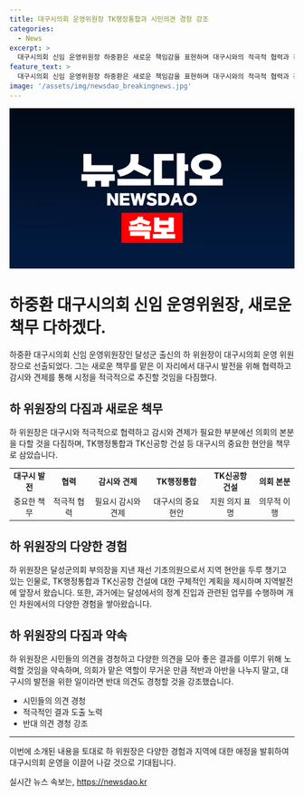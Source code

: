 ```yaml
---
title: 대구시의회 운영위원장 TK행정통합과 시민의견 경청 강조
categories:
  - News
excerpt: >
  대구시의회 신임 운영위원장 하중환은 새로운 책임감을 표현하며 대구시와의 적극적 협력과 감시, 견제가 필요한 부분에서 의회의 본분을 다할 것을 약속했다. 달성현안을 다룬 경험과 지역사회에 깊이 관여한 그는 지역의 미래를 위한 행정통합과 TK신공항 건설에 대한 적극적인 지원을 강조했다. 또한, 의회 내부 소통에도 노력하며 다양한 의견을 수렴하여 의회를 성공적으로 이끌어갈 것이라고 약속했다.
feature_text: >
  대구시의회 신임 운영위원장 하중환은 새로운 책임감을 표현하며 대구시와의 적극적 협력과 감시, 견제가 필요한 부분에서 의회의 본분을 다할 것을 약속했다. 달성현안을 다룬 경험과 지역사회에 깊이 관여한 그는 지역의 미래를 위한 행정통합과 TK신공항 건설에 대한 적극적인 지원을 강조했다. 또한, 의회 내부 소통에도 노력하며 다양한 의견을 수렴하여 의회를 성공적으로 이끌어갈 것이라고 약속했다.
image: '/assets/img/newsdao_breakingnews.jpg'
---
```


<p><img src="/assets/img/newsdao_breakingnews.jpg" alt="cryptoinkorea 속보" /></p>

<h1>하중환 대구시의회 신임 운영위원장, 새로운 책무 다하겠다.</h1>

<p data-ke-size="size16">하중환 대구시의회 신임 운영위원장인 달성군 출신의 하 위원장이 대구시의회 운영 위원장으로 선출되었다. 그는 새로운 책무를 맡은 이 자리에서 대구시 발전을 위해 협력하고 감시와 견제를 통해 시정을 적극적으로 추진할 것임을 다짐했다.</p>

<h2 data-ke-size="size26">하 위원장의 다짐과 새로운 책무</h2>

<p>하 위원장은 대구시와 적극적으로 협력하고 감시와 견제가 필요한 부분에선 의회의 본분을 다할 것을 다짐하며, TK행정통합과 TK신공항 건설 등 대구시의 중요한 현안을 책무로 삼았습니다.</p>

<table>
    <tr>
        <td style="text-align: center; height: 17px;"><b>대구시 발전</b></td>
        <td style="text-align: center; height: 17px;"><b>협력</b></td>
        <td style="text-align: center; height: 17px;"><b>감시와 견제</b></td>
        <td style="text-align: center; height: 17px;"><b>TK행정통합</b></td>
        <td style="text-align: center; height: 17px;"><b>TK신공항 건설</b></td>
        <td style="text-align: center; height: 17px;"><b>의회 본분</b></td>
    </tr>
    <tr>
        <td style="text-align: center; height: 17px;">중요한 책무</td>
        <td style="text-align: center; height: 17px;">적극적 협력</td>
        <td style="text-align: center; height: 17px;">필요시 감시와 견제</td>
        <td style="text-align: center; height: 17px;">대구시의 중요 현안</td>
        <td style="text-align: center; height: 17px;">지원 의지 표명</td>
        <td style="text-align: center; height: 17px;">의무적 이행</td>
    </tr>
</table>

<h2 data-ke-size="size26">하 위원장의 다양한 경험</h2>

<p>하 위원장은 달성군의회 부의장을 지낸 재선 기초의원으로서 지역 현안을 두루 챙기고 있는 인물로, TK행정통합과 TK신공항 건설에 대한 구체적인 계획을 제시하며 지역발전에 앞장서 왔습니다. 또한, 과거에는 달성에서의 정계 진입과 관련된 업무를 수행하며 개인 차원에서의 다양한 경험을 쌓아왔습니다.</p>

<h2 data-ke-size="size26">하 위원장의 다짐과 약속</h2>

<p>하 위원장은 시민들의 의견을 경청하고 다양한 의견을 모아 좋은 결과를 이루기 위해 노력할 것임을 약속하며, 의회가 맡은 역할이 무거운 만큼 적반과 아반을 나누지 말고, 대구시의 발전을 위한 일이라면 반대 의견도 경청할 것을 강조했습니다.</p>

<ul>
    <li>시민들의 의견 경청</li>
    <li>적극적인 결과 도출 노력</li>
    <li>반대 의견 경청 강조</li>
</ul>

<hr>

<p>이번에 소개된 내용을 토대로 하 위원장은 다양한 경험과 지역에 대한 애정을 발휘하여 대구시의회 운영을 이끌어 나갈 것으로 기대됩니다.</p>
실시간 뉴스 속보는, <a href="https://newsdao.kr" rel="dofollow">https://newsdao.kr</a>


